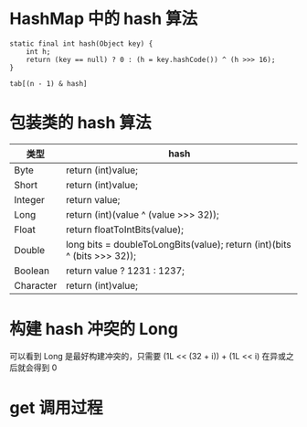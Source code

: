 # HashMap 中的 hash 算法

    static final int hash(Object key) {
        int h;
        return (key == null) ? 0 : (h = key.hashCode()) ^ (h >>> 16);
    }
    
    tab[(n - 1) & hash]

# 包装类的 hash 算法
类型|hash
-|-
Byte|return (int)value;
Short|return (int)value;
Integer|return value;
Long|return (int)(value ^ (value >>> 32));
Float|return floatToIntBits(value);
Double|long bits = doubleToLongBits(value); return (int)(bits ^ (bits >>> 32));
Boolean|return value ? 1231 : 1237;
Character|return (int)value;

# 构建 hash 冲突的 Long
可以看到 Long 是最好构建冲突的，只需要 (1L << (32 + i)) + (1L << i) 在异或之后就会得到 0

# get 调用过程
